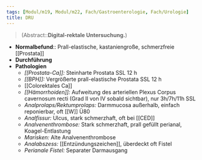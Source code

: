 ```yaml
---
tags: [Modul/m19, Modul/m22, Fach/Gastroenterologie, Fach/Urologie]
title: DRU
---
```

> (Abstract::**Digital-rektale Untersuchung.**)
- **Normalbefund**:: Prall-elastische, kastaniengroße, schmerzfreie [[Prostata]]
- **Durchführung**
- **Pathologien**
	- *[[Prostata-Ca]]:* Steinharte Prostata SSL 12 h
	- *[[BPH]]:* Vergrößerte prall-elastische Prostata SSL 12 h
	- [[Colorektales Ca]]
	- *[[Hämorrhoiden]]:* Aufweitung des arteriellen Plexus Corpus cavernosum recti (Grad II von IV sobald sichtbar), nur 3h/7h/11h SSL
	- *Analprolaps/Rektumprolaps:* Darmmucosa außerhalb, einfach reponierbar, oft [[W]] Ü80
	- *Analfissur:* Ulcus, stark schmerzhaft, oft bei [[CED]]
	- *Analvenenthrombose:* Stark schmerzhaft, prall gefüllt perianal, Koagel-Entlastung
	- *Marisken:* Alte Analvenenthrombose
	- *Analabszess:* [[Entzündungszeichen]], überdeckt oft Fistel
	- *Perianale Fistel:* Separater Darmausgang
